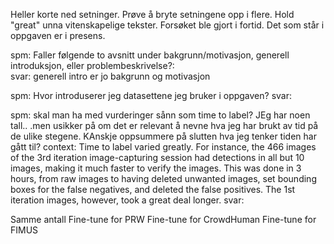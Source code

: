 Heller korte ned setninger. Prøve å bryte setningene opp i flere. Hold "great" unna vitenskapelige tekster. Forsøket ble gjort i fortid. Det som står i oppgaven er i presens.

spm: Faller følgende to avsnitt under bakgrunn/motivasjon, generell introduksjon, eller problembeskrivelse?: 	 
svar: generell intro er jo bakgrunn og motivasjon

spm: Hvor introduserer jeg datasettene jeg bruker i oppgaven?
svar:

spm: skal man ha med vurderinger sånn som time to label? JEg har noen tall.. .men usikker på om det er relevant å nevne hva jeg har brukt av tid på de ulike stegene. KAnskje oppsummere på slutten hva jeg tenker tiden har gått til?
context: Time to label varied greatly. For instance, the 466 images of the 3rd iteration image-capturing session had detections in all but 10 images, making it much faster to verify the images. This was done in 3 hours, from raw images to having deleted unwanted images, set bounding boxes for the false negatives, and deleted the false positives. The 1st iteration images, however, took a great deal longer. 
svar:



Samme antall 
Fine-tune for PRW
Fine-tune for CrowdHuman
Fine-tune for FIMUS
